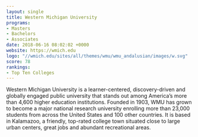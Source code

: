 ```yaml
---
layout: single
title: Western Michigan University
programs:
- Masters
- Bachelors
- Associates
date: 2018-06-16 08:02:02 +0000
website: https://wmich.edu
logo: "//wmich.edu/sites/all/themes/wmu/wmu_andalusian/images/w.svg"
score: 78
rankings:
- Top Ten Colleges
---
```

Western Michigan University is a learner-centered, discovery-driven and globally engaged public university that stands out among America’s more than 4,600 higher education institutions. Founded in 1903, WMU has grown to become a major national research university enrolling more than 23,000 students from across the United States and 100 other countries. It is based in Kalamazoo, a friendly, top-rated college town situated close to large urban centers, great jobs and abundant recreational areas.